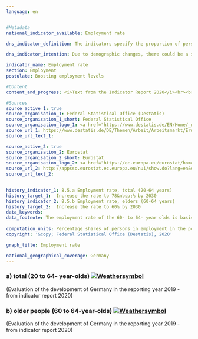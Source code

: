 ```yaml
---
language: en    


#Metadata    
national_indicator_available: Employment rate    

dns_indicator_definition: The indicators specify the proportion of persons in employment aged between 20 and 64 years (8.5.a) and aged between 60 and 64 years (8.5.b), measured in each case as a share of the total population of the same age group.    

dns_indicator_intention: Due to demographic changes, there could be a shortage of professionals in Germany in the long run. At the same time, the social security system is threatened by an increasing shortage of funds. The available labour force potential must therefore be more effectively utilised in the future. The employment rate, that is, the share of persons in employment in the working-age population (20 to 64 years of age) should be increased to 78&nbsp;% by 2030. In addition, the goal of the Federal Government is to achieve an employment rate of 60&nbsp;% among older people (60 to 64 years of age) by 2030.    

indicator_name: Employment rate    
section: Employment    
postulate: Boosting employment levels    

#Content    
content_and_progress: <i>Text from the Indicator Report 2020</i><br><br>The data source for the indicators is the EU labour force survey, which is integrated into the microcensus in Germany. The labour force survey is conducted by the Federal Statistical Office on an infra-annual basis. The European statistical office Eurostat summarises the data to form quarterly results and then consolidates them to create annual average values. It covers the population living in private households, but does not include people living in collective accommodation. The economically active population covered by the labour force survey consists of persons aged 15 and over who performed an activity for remuneration for at least one hour during the reference week or who worked as unpaid family workers. Also included are persons who temporarily did not work because they were absent, for example due to holidays or illness.<br><br><br><br>Since reference year 2005, annual averages have been used for the employment rates. In previous years, the calculations were based on a fixed reference week per year. From 2011 onwards, the questionnaire was revised in order to improve the mapping of employment, and the extrapolation factor was adjusted using the population estimate based on the 2011 Census. Starting with reference year 2016, the sampling frame was updated on the basis of the 2011 Census. Due to the methodological changes, comparing the results over time is only possible to a limited extent.<br><br><br><br>The total employment rate (20 to 64-year-olds) rose by 10.5 percentage points from 68.7&nbsp;% in 2000 to 79.2&nbsp;% in 2017. Thus, the target value of 78.0&nbsp;% for 2030 has already been achieved.<br><br><br><br>The employment rate among the older age groups (60 to 64-year-olds) rose by 38.8 percentage points from 19.6&nbsp;% in 2000 to 58.4&nbsp;% in 2017. The rate for men in this age group more than doubled by 36.5 percentage points to 63.7&nbsp;%. The rate for women even quadrupled in value by 41.2 percentage points to 53.3&nbsp;%. If the average annual trend continues, the goal of reaching 60&nbsp;% in 2030 will be achieved.<br><br><br><br>The total employment rates of women and men have developed in the same direction since 2000, but to different degrees. The rate for men aged 20 to 64 in the period under review rose by 6.6 percentage points to 83.1&nbsp;%, whereas in the case of women it rose by 14.5 percentage points to 75.2&nbsp;%, that is, much more strongly albeit from a lower level. In evaluating the increase in the employment rate of women, it must be taken into consideration that this was accompanied by a clear increase in part-time employment (+2.8 million), while the number of women in full-time employment increased by just 0.45 million.<br><br><br><br>If the employment rate is broken down into age groups, different trends can be identified. Among 20 to 24-year-olds, the rate fell by 0.2 percentage points to 64.6&nbsp;% between 2000 and 2017. The lower level compared to 25 to 59-year-olds is also related to the average duration of education at school and university, which postpones entry into working life. Among 25 to 59-year-olds, however, an increase of the employment rate to 83.6&nbsp;% in 2017 (+7.4 percentage points compared with 2000) can be observed.    

#Sources    
source_active_1: true
source_organisation_1: Federal Statistical Office (Destatis)
source_organisation_1_short: Federal Statistical Office
source_organisation_logo_1: <a href="https://www.destatis.de/EN/Home/_node.html"><img src="https://g205sdgs.github.io/sdg-indicators/public/logosEn/destatis.png" alt=" Federal Statistical Office" title="Click here to visit the homepage of the organization" /></a>
source_url_1: https://www.destatis.de/DE/Themen/Arbeit/Arbeitsmarkt/Erwerbstaetigkeit/_inhalt.html                        
source_url_text_1:                         

source_active_2: true
source_organisation_2: Eurostat
source_organisation_2_short: Eurostat
source_organisation_logo_2: <a href="https://ec.europa.eu/eurostat/home"><img src="https://g205sdgs.github.io/sdg-indicators/public/logosEn/eurostat.png" alt=" Eurostat" title="Click here to visit the homepage of the organization" /></a>
source_url_2: http://appsso.eurostat.ec.europa.eu/nui/show.do?lang=en&dataset=lfsa_pganws                        
source_url_text_2:                         
    

history_indicator_1: 8.5.a Employment rate, total (20-64 years)                    
history_target_1:  Increase the rate to 78&nbsp;% by 2030 
history_indicator_2: 8.5.b Employment rate, elders (60-64 years)                    
history_target_2:  Increase the rate to 60% by 2030    
data_keywords:    
data_footnote: The employment rate of the 60- to 64- year olds is basically calculable, however no data are available jet.    
    
computation_units: Percentage shares of persons in employment in the population of the same age    
copyright: '&copy; Federal Statistical Office (Destatis), 2020'    

graph_title: Employment rate    

national_geographical_coverage: Germany    
---    
```

<div>
  <div class="my-header">
    <h3>a) total (20 to 64- year-olds)
      <a href="https://sustainabledevelopment-deutschland.github.io/en/status/"><img src="https://g205sdgs.github.io/sdg-indicators/public/Wettersymbole/Sonne.png" title="If the trend continues, the target value will be met or the difference between the target value and the current value will be less than 5&nbsp;%" alt="Weathersymbol" />
      </a>
    </h3>
  </div>
  <div class="my-header-note">
    <span> (Evaluation of the development of Germany in the reporting year 2019 - from indicator report 2020)</span>
  </div>
</div>
<div>
  <div class="my-header">
    <h3>b) older people (60 to 64-year-olds)
      <a href="https://sustainabledevelopment-deutschland.github.io/en/status/"><img src="https://g205sdgs.github.io/sdg-indicators/public/Wettersymbole/Sonne.png" title="If the trend continues, the target value will be met or the difference between the target value and the current value will be less than 5&nbsp;%" alt="Weathersymbol" />
      </a>
    </h3>
  </div>
  <div class="my-header-note">
    <span> (Evaluation of the development of Germany in the reporting year 2019 - from indicator report 2020)</span>
  </div>
</div>